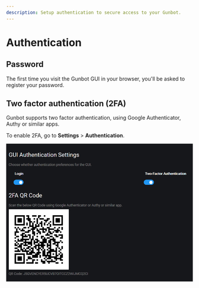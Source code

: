 ```yaml
---
description: Setup authentication to secure access to your Gunbot.
---
```


# Authentication

## Password

The first time you visit the Gunbot GUI in your browser, you'll be asked to register your password.

## Two factor authentication \(2FA\)

Gunbot supports two factor authentication, using Google Authenticator, Authy or similar apps.

To enable 2FA, go to **Settings** &gt; **Authentication**.

![Don&apos;t scan this code, use the personalized code in your own bot.](../../.gitbook/assets/image%20%2826%29.png)

